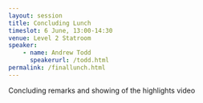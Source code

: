 ```yaml
---
layout: session
title: Concluding Lunch
timeslot: 6 June, 13:00-14:30
venue: Level 2 Statroom
speaker:
    - name: Andrew Todd
      speakerurl: /todd.html
permalink: /finallunch.html
---
```


Concluding remarks and showing of the highlights video
